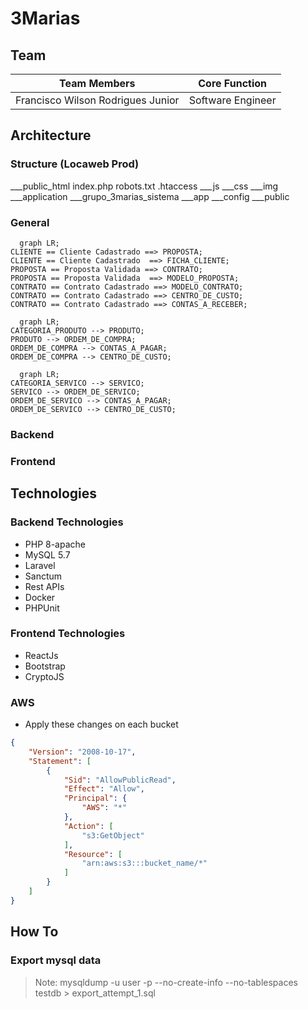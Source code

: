 
# 3Marias

## Team

| Team Members                      | Core Function     |
|-----------------------------------|-------------------|
| Francisco Wilson Rodrigues Junior | Software Engineer |

## Architecture

### Structure (Locaweb Prod)

___public_html
   index.php
   robots.txt
   .htaccess
   ___js
   ___css
   ___img
   ___application
   ___grupo_3marias_sistema
      ___app
      ___config
      ___public


### General

```mermaid
  graph LR;
CLIENTE == Cliente Cadastrado ==> PROPOSTA;
CLIENTE == Cliente Cadastrado  ==> FICHA_CLIENTE;
PROPOSTA == Proposta Validada ==> CONTRATO;
PROPOSTA == Proposta Validada  ==> MODELO_PROPOSTA;
CONTRATO == Contrato Cadastrado ==> MODELO_CONTRATO;
CONTRATO == Contrato Cadastrado ==> CENTRO_DE_CUSTO; 
CONTRATO == Contrato Cadastrado ==> CONTAS_A_RECEBER;
```

```mermaid
  graph LR;
CATEGORIA_PRODUTO --> PRODUTO;
PRODUTO --> ORDEM_DE_COMPRA;
ORDEM_DE_COMPRA --> CONTAS_A_PAGAR;
ORDEM_DE_COMPRA --> CENTRO_DE_CUSTO;
```

```mermaid
  graph LR;
CATEGORIA_SERVICO --> SERVICO;
SERVICO --> ORDEM_DE_SERVICO;
ORDEM_DE_SERVICO --> CONTAS_A_PAGAR;
ORDEM_DE_SERVICO --> CENTRO_DE_CUSTO;
```

### Backend

### Frontend

## Technologies

### Backend Technologies

- PHP 8-apache
- MySQL 5.7
- Laravel
- Sanctum
- Rest APIs
- Docker
- PHPUnit

### Frontend Technologies

- ReactJs
- Bootstrap
- CryptoJS

### AWS

- Apply these changes on each bucket

```json
{
    "Version": "2008-10-17",
    "Statement": [
        {
            "Sid": "AllowPublicRead",
            "Effect": "Allow",
            "Principal": {
                "AWS": "*"
            },
            "Action": [
                "s3:GetObject"
            ],
            "Resource": [
                "arn:aws:s3:::bucket_name/*"
            ]
        }
    ]
}
```

## How To

### Export mysql data

> Note: mysqldump -u user -p --no-create-info --no-tablespaces testdb > export_attempt_1.sql